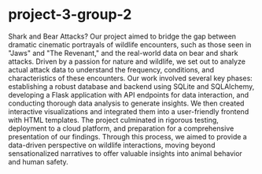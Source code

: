 # project-3-group-2
Shark and Bear Attacks?
Our project aimed to bridge the gap between dramatic cinematic portrayals of wildlife encounters, such as those seen in "Jaws" and "The Revenant," and the real-world data on bear and shark attacks. Driven by a passion for nature and wildlife, we set out to analyze actual attack data to understand the frequency, conditions, and characteristics of these encounters. Our work involved several key phases: establishing a robust database and backend using SQLite and SQLAlchemy, developing a Flask application with API endpoints for data interaction, and conducting thorough data analysis to generate insights. We then created interactive visualizations and integrated them into a user-friendly frontend with HTML templates. The project culminated in rigorous testing, deployment to a cloud platform, and preparation for a comprehensive presentation of our findings. Through this process, we aimed to provide a data-driven perspective on wildlife interactions, moving beyond sensationalized narratives to offer valuable insights into animal behavior and human safety.